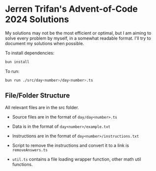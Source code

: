 # Jerren Trifan's Advent-of-Code 2024 Solutions

My solutions may not be the most efficient or optimal, but I am aiming to solve every problem by myself, in a somewhat readable format. I'll try to document my solutions when possible.

To install dependencies:

```bash
bun install
```

To run:

```bash
bun run ./src/day<number>/day<number>.ts
```

## File/Folder Structure

All relevant files are in the src folder.

- Source files are in the format of ```day/day<number>.ts```

- Data is in the format of ```day<number>/example.txt```

- Instructions are in the format of ```day<number>/instructions.txt```

- Script to remove the instructions and convert it to a link is ```removeAnswers.ts```

- ```util.ts``` contains a file loading wrapper function, other math util functions.
